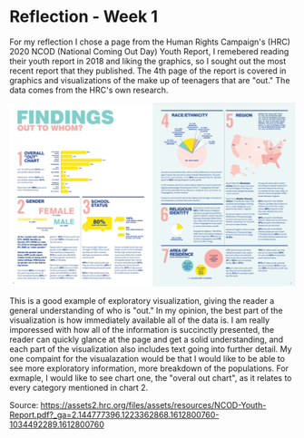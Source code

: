 # Reflection - Week 1

For my reflection I chose a page from the Human Rights Campaign's (HRC) 2020 NCOD (National Coming Out Day) Youth Report, I remebered 
reading their youth report in 2018 and liking the graphics, so I sought out the most recent report that they published. The 4th page 
of the report is covered in graphics and visualizations of the make up of teenagers that are "out." The data comes from the HRC's own research.

<img src="assets/Week1Image.JPG" width="1000">

This is a good example of exploratory visualization, giving the reader a general understanding of who is "out." In my opinion, the best part of the visualization
is how immediately available all of the data is. I am really imporessed with how all of the information is succinctly presented, 
the reader can quickly glance at the page and get a solid understanding, and each part of the visualization also
includes text going into further detail. My one compaint for the visualazation would be that I would like to be able to see more exploratory
information, more breakdown of the populations. For exmaple, I would like to see chart one, the "overal out chart", as it relates to every
category mentioned in chart 2.

Source: https://assets2.hrc.org/files/assets/resources/NCOD-Youth-Report.pdf?_ga=2.144777396.1223362868.1612800760-1034492289.1612800760
